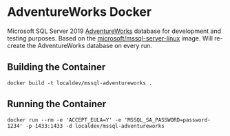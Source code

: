 # AdventureWorks Docker

Microsoft SQL Server 2019 [AdventureWorks](https://docs.microsoft.com/en-us/sql/samples/adventureworks-install-configure?view=sql-server-ver15&tabs=ssms) database for development and testing purposes. Based on the [microsoft/mssql-server-linux](https://hub.docker.com/_/microsoft-mssql-server) image. Will re-create the AdventureWorks database on every run.

## Building the Container

`docker build -t localdev/mssql-adventureworks .`

## Running the Container

`docker run --rm -e 'ACCEPT_EULA=Y' -e 'MSSQL_SA_PASSWORD=password-1234' -p 1433:1433 -d localdev/mssql-adventureworks`

